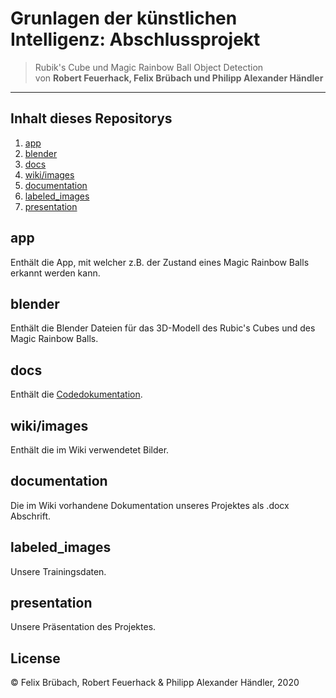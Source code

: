# Grunlagen der künstlichen Intelligenz: Abschlussprojekt

> Rubik's Cube und Magic Rainbow Ball Object Detection
> <br>
>von **Robert Feuerhack, Felix Brübach und Philipp Alexander Händler**
---

## Inhalt dieses Repositorys

1. [app](#app)
2. [blender](#blender)
3. [docs](#docs)
4. [wiki/images](#wiki/images)
5. [documentation](#documentation)
6. [labeled_images](#labeled_images)
7. [presentation](#presentation)

## app

Enthält die App, mit welcher z.B. der Zustand eines Magic Rainbow Balls erkannt werden kann.

## blender

Enthält die Blender Dateien für das 3D-Modell des Rubic's Cubes und des Magic Rainbow Balls.

## docs

Enthält die [Codedokumentation](https://rfeuerhack.github.io/GKI_Abschlussprojekt/).

## wiki/images

Enthält die im Wiki verwendetet Bilder.

## documentation

Die im Wiki vorhandene Dokumentation unseres Projektes als .docx Abschrift.

## labeled_images

Unsere Trainingsdaten.

## presentation

Unsere Präsentation des Projektes.

## License

© Felix Brübach, Robert Feuerhack & Philipp Alexander Händler, 2020
